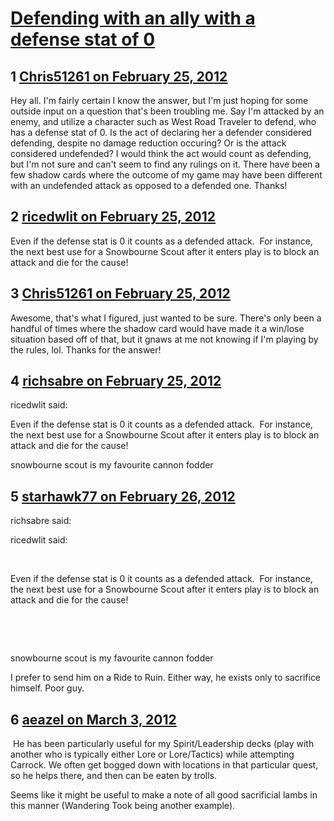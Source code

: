 # [Defending with an ally with a defense stat of 0](https://community.fantasyflightgames.com/topic/61022-defending-with-an-ally-with-a-defense-stat-of-0/)

## 1 [Chris51261 on February 25, 2012](https://community.fantasyflightgames.com/topic/61022-defending-with-an-ally-with-a-defense-stat-of-0/?do=findComment&comment=598762)

Hey all. I'm fairly certain I know the answer, but I'm just hoping for some outside input on a question that's been troubling me. Say I'm attacked by an enemy, and utilize a character such as West Road Traveler to defend, who has a defense stat of 0. Is the act of declaring her a defender considered defending, despite no damage reduction occuring? Or is the attack considered undefended? I would think the act would count as defending, but I'm not sure and can't seem to find any rulings on it. There have been a few shadow cards where the outcome of my game may have been different with an undefended attack as opposed to a defended one. Thanks!

## 2 [ricedwlit on February 25, 2012](https://community.fantasyflightgames.com/topic/61022-defending-with-an-ally-with-a-defense-stat-of-0/?do=findComment&comment=598764)

Even if the defense stat is 0 it counts as a defended attack.  For instance, the next best use for a Snowbourne Scout after it enters play is to block an attack and die for the cause!

## 3 [Chris51261 on February 25, 2012](https://community.fantasyflightgames.com/topic/61022-defending-with-an-ally-with-a-defense-stat-of-0/?do=findComment&comment=598769)

Awesome, that's what I figured, just wanted to be sure. There's only been a handful of times where the shadow card would have made it a win/lose situation based off of that, but it gnaws at me not knowing if I'm playing by the rules, lol. Thanks for the answer!

## 4 [richsabre on February 25, 2012](https://community.fantasyflightgames.com/topic/61022-defending-with-an-ally-with-a-defense-stat-of-0/?do=findComment&comment=598776)

ricedwlit said:

Even if the defense stat is 0 it counts as a defended attack.  For instance, the next best use for a Snowbourne Scout after it enters play is to block an attack and die for the cause!



snowbourne scout is my favourite cannon fodder

## 5 [starhawk77 on February 26, 2012](https://community.fantasyflightgames.com/topic/61022-defending-with-an-ally-with-a-defense-stat-of-0/?do=findComment&comment=598831)

richsabre said:

ricedwlit said:

 

Even if the defense stat is 0 it counts as a defended attack.  For instance, the next best use for a Snowbourne Scout after it enters play is to block an attack and die for the cause!

 

 

snowbourne scout is my favourite cannon fodder



I prefer to send him on a Ride to Ruin. Either way, he exists only to sacrifice himself. Poor guy.

## 6 [aeazel on March 3, 2012](https://community.fantasyflightgames.com/topic/61022-defending-with-an-ally-with-a-defense-stat-of-0/?do=findComment&comment=601500)

 He has been particularly useful for my Spirit/Leadership decks (play with another who is typically either Lore or Lore/Tactics) while attempting Carrock. We often get bogged down with locations in that particular quest, so he helps there, and then can be eaten by trolls.

Seems like it might be useful to make a note of all good sacrificial lambs in this manner (Wandering Took being another example).

